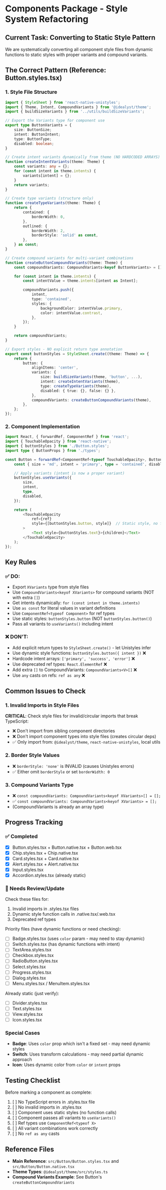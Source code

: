 # Components Package - Style System Refactoring

## Current Task: Converting to Static Style Pattern

We are systematically converting all component style files from dynamic functions to static styles with proper variants and compound variants.

## The Correct Pattern (Reference: Button.styles.tsx)

### 1. Style File Structure

```typescript
import { StyleSheet } from 'react-native-unistyles';
import { Theme, Intent, CompoundVariants } from '@idealyst/theme';
import { buildSizeVariants } from '../utils/buildSizeVariants';

// Export the Variants type for component use
export type ButtonVariants = {
    size: ButtonSize;
    intent: ButtonIntent;
    type: ButtonType;
    disabled: boolean;
}

// Create intent variants dynamically from theme (NO HARDCODED ARRAYS)
function createIntentVariants(theme: Theme) {
    const variants: any = {};
    for (const intent in theme.intents) {
        variants[intent] = {};
    }
    return variants;
}

// Create type variants (structure only)
function createTypeVariants(theme: Theme) {
    return {
        contained: {
            borderWidth: 0,
        },
        outlined: {
            borderWidth: 2,
            borderStyle: 'solid' as const,
        },
    } as const;
}

// Create compound variants for multi-variant combinations
function createButtonCompoundVariants(theme: Theme) {
    const compoundVariants: CompoundVariants<keyof ButtonVariants> = [];

    for (const intent in theme.intents) {
        const intentValue = theme.intents[intent as Intent];

        compoundVariants.push({
            intent,
            type: 'contained',
            styles: {
                backgroundColor: intentValue.primary,
                color: intentValue.contrast,
            },
        });
    }

    return compoundVariants;
}

// Export styles - NO explicit return type annotation
export const buttonStyles = StyleSheet.create((theme: Theme) => {
    return {
        button: {
            alignItems: 'center',
            variants: {
                size: buildSizeVariants(theme, 'button', ...),
                intent: createIntentVariants(theme),
                type: createTypeVariants(theme),
                disabled: { true: {}, false: {} },
            },
            compoundVariants: createButtonCompoundVariants(theme),
        },
    };
});
```

### 2. Component Implementation

```typescript
import React, { forwardRef, ComponentRef } from 'react';
import { TouchableOpacity } from 'react-native';
import { buttonStyles } from './Button.styles';
import type { ButtonProps } from './types';

const Button = forwardRef<ComponentRef<typeof TouchableOpacity>, ButtonProps>((props, ref) => {
    const { size = 'md', intent = 'primary', type = 'contained', disabled = false } = props;

    // Apply variants (intent is now a proper variant)
    buttonStyles.useVariants({
        size,
        intent,
        type,
        disabled,
    });

    return (
        <TouchableOpacity
            ref={ref}
            style={[buttonStyles.button, style]}  // Static style, no function call
        >
            <Text style={buttonStyles.text}>{children}</Text>
        </TouchableOpacity>
    );
});
```

## Key Rules

### ✅ DO:
- Export `XVariants` type from style files
- Use `CompoundVariants<keyof XVariants>` for compound variants (NOT with extra `[]`)
- Get intents dynamically: `for (const intent in theme.intents)`
- Use `as const` for literal values in variant definitions
- Use `ComponentRef<typeof Component>` for ref types
- Use static styles: `buttonStyles.button` (NOT `buttonStyles.button()`)
- Pass all variants to `useVariants()` including intent

### ❌ DON'T:
- Add explicit return types to `StyleSheet.create()` - let Unistyles infer
- Use dynamic style functions: `buttonStyles.button({ intent })` ❌
- Hardcode intent arrays: `['primary', 'success', 'error']` ❌
- Use deprecated ref types: `React.ElementRef` ❌
- Add extra `[]` to CompoundVariants: `CompoundVariants<V>[]` ❌
- Use `any` casts on refs: `ref as any` ❌

## Common Issues to Check

### 1. Invalid Imports in Style Files
**CRITICAL**: Check style files for invalid/circular imports that break TypeScript:
- ❌ Don't import from sibling component directories
- ❌ Don't import component types into style files (creates circular deps)
- ✅ Only import from: `@idealyst/theme`, `react-native-unistyles`, local utils

### 2. Border Style Values
- ❌ `borderStyle: 'none'` is INVALID (causes Unistyles errors)
- ✅ Either omit `borderStyle` or set `borderWidth: 0`

### 3. Compound Variants Type
- ❌ `const compoundVariants: CompoundVariants<keyof XVariants>[] = [];`
- ✅ `const compoundVariants: CompoundVariants<keyof XVariants> = [];`
- (CompoundVariants is already an array type)

## Progress Tracking

### ✅ Completed
- [x] Button.styles.tsx + Button.native.tsx + Button.web.tsx
- [x] Chip.styles.tsx + Chip.native.tsx
- [x] Card.styles.tsx + Card.native.tsx
- [x] Alert.styles.tsx + Alert.native.tsx
- [x] Input.styles.tsx
- [x] Accordion.styles.tsx (already static)

### 🔄 Needs Review/Update
Check these files for:
1. Invalid imports in .styles.tsx files
2. Dynamic style function calls in .native.tsx/.web.tsx
3. Deprecated ref types

Priority files (have dynamic functions or need checking):
- [ ] Badge.styles.tsx (uses `color` param - may need to stay dynamic)
- [ ] Switch.styles.tsx (has dynamic functions with intent)
- [ ] TextArea.styles.tsx
- [ ] Checkbox.styles.tsx
- [ ] RadioButton.styles.tsx
- [ ] Select.styles.tsx
- [ ] Progress.styles.tsx
- [ ] Dialog.styles.tsx
- [ ] Menu.styles.tsx / MenuItem.styles.tsx

Already static (just verify):
- [ ] Divider.styles.tsx
- [ ] Text.styles.tsx
- [ ] View.styles.tsx
- [ ] Icon.styles.tsx

### Special Cases
- **Badge**: Uses `color` prop which isn't a fixed set - may need dynamic styles
- **Switch**: Uses transform calculations - may need partial dynamic approach
- **Icon**: Uses dynamic color from `color` or `intent` props

## Testing Checklist

Before marking a component as complete:
1. [ ] No TypeScript errors in .styles.tsx file
2. [ ] No invalid imports in .styles.tsx
3. [ ] Component uses static styles (no function calls)
4. [ ] Component passes all variants to `useVariants()`
5. [ ] Ref types use `ComponentRef<typeof X>`
6. [ ] All variant combinations work correctly
7. [ ] No `ref as any` casts

## Reference Files
- **Main Reference**: `src/Button/Button.styles.tsx` and `src/Button/Button.native.tsx`
- **Theme Types**: `@idealyst/theme/src/styles.ts`
- **Compound Variants Example**: See Button's `createButtonCompoundVariants`
